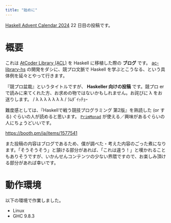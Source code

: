 ```yaml
---
title: "始めに"
---
```


[Haskell Advent Calendar 2024](https://qiita.com/advent-calendar/2024/haskell) 22 日目の投稿です。


# 概要

これは [AtCoder Library (ACL)](https://github.com/atcoder/ac-library) を Haskell に移植した際の **ブログ** です。 [ac-library-hs](https://github.com/toyboot4e/ac-library-hs) の開発をダシに、競プロ文脈で Haskell を学ぶとこうなる、という具体例を延々とやって行きます。

『競プロ盆栽』というタイトルですが、 **Haskeller 向けの投稿** です。競プロ er で読みに来てくれた方、お求めの物ではないかもしれません。お詫びに λ をお送りします。 / λ λ λ λ λ λ λ / ﾗﾑﾀﾞｲｯﾁｮｰ

難度感としては、『Haskellで戦う競技プログラミング 第2版』を熟読した (or する) ぐらいの人が読めると思います。 [`PrimMonad`](https://hackage.haskell.org/package/primitive-0.9.0.0/docs/Control-Monad-Primitive.html#t:PrimMonad) が使える／興味があるぐらいの人にちょうどいいです。

https://booth.pm/ja/items/1577541

また投稿の内容はブログであるため、僕が調べた・考えた内容のごった煮になります。「そうそうそう」と頷ける部分があれば、「これは違う！」と嘆かれることもありそうですが、いかんせんコンテンツの少ない界隈ですので、お楽しみ頂ける部分があれば幸いです。


# 動作環境

以下の環境で作業しました。

-   Linux
-   GHC 9.8.3

